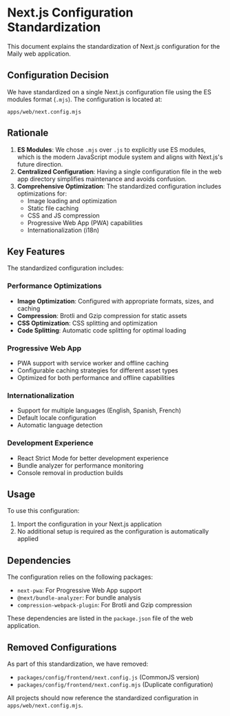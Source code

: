# Next.js Configuration Standardization

This document explains the standardization of Next.js configuration for the Maily web application.

## Configuration Decision

We have standardized on a single Next.js configuration file using the ES modules format (`.mjs`). The configuration is located at:

```
apps/web/next.config.mjs
```

## Rationale

1. **ES Modules**: We chose `.mjs` over `.js` to explicitly use ES modules, which is the modern JavaScript module system and aligns with Next.js's future direction.
2. **Centralized Configuration**: Having a single configuration file in the web app directory simplifies maintenance and avoids confusion.
3. **Comprehensive Optimization**: The standardized configuration includes optimizations for:
   - Image loading and optimization
   - Static file caching
   - CSS and JS compression
   - Progressive Web App (PWA) capabilities
   - Internationalization (i18n)

## Key Features

The standardized configuration includes:

### Performance Optimizations

- **Image Optimization**: Configured with appropriate formats, sizes, and caching
- **Compression**: Brotli and Gzip compression for static assets
- **CSS Optimization**: CSS splitting and optimization
- **Code Splitting**: Automatic code splitting for optimal loading

### Progressive Web App

- PWA support with service worker and offline caching
- Configurable caching strategies for different asset types
- Optimized for both performance and offline capabilities

### Internationalization

- Support for multiple languages (English, Spanish, French)
- Default locale configuration
- Automatic language detection

### Development Experience

- React Strict Mode for better development experience
- Bundle analyzer for performance monitoring
- Console removal in production builds

## Usage

To use this configuration:

1. Import the configuration in your Next.js application
2. No additional setup is required as the configuration is automatically applied

## Dependencies

The configuration relies on the following packages:

- `next-pwa`: For Progressive Web App support
- `@next/bundle-analyzer`: For bundle analysis
- `compression-webpack-plugin`: For Brotli and Gzip compression

These dependencies are listed in the `package.json` file of the web application.

## Removed Configurations

As part of this standardization, we have removed:

- `packages/config/frontend/next.config.js` (CommonJS version)
- `packages/config/frontend/next.config.mjs` (Duplicate configuration)

All projects should now reference the standardized configuration in `apps/web/next.config.mjs`.
